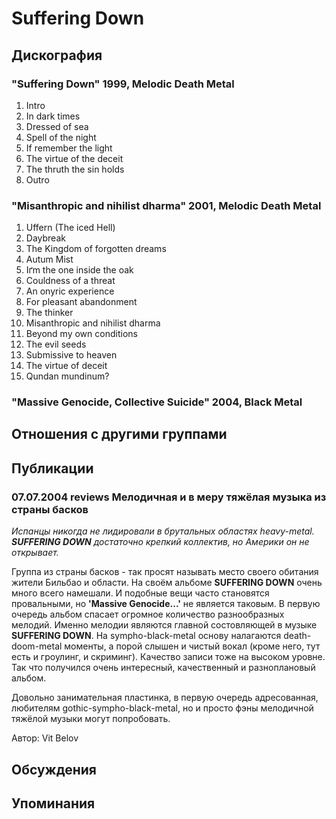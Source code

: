 # Suffering Down



## Дискография

### "Suffering Down" 1999, Melodic Death Metal

1. Intro
2. In dark times
3. Dressed of sea
4. Spell of the night
5. If remember the light
6. The virtue of the deceit
7. The thruth the sin holds
8. Outro



### "Misanthropic and nihilist dharma" 2001, Melodic Death Metal

1. Uffern (The iced Hell)
2. Daybreak
3. The Kingdom of forgotten dreams
4. Autum Mist
5. I&#1169;m the one inside the oak
6. Couldness of a threat
7. An onyric experience
8. For pleasant abandonment
9. The thinker
10. Misanthropic and nihilist dharma
11. Beyond my own conditions
12. The evil seeds
13. Submissive to heaven
14. The virtue of deceit
15. Qundan mundinum?



### "Massive Genocide, Collective Suicide" 2004, Black Metal




## Отношения с другими группами


## Публикации

### 07.07.2004 reviews Мелодичная и в меру тяжёлая музыка из страны басков

<P><I>Испанцы никогда не лидировали в брутальных областях heavy-metal. <B>SUFFERING DOWN</B> достаточно крепкий коллектив, но Америки он не открывает.</I></P>
<P>Группа из страны басков - так просят называть место своего обитания жители Бильбао и области. На своём альбоме <B>SUFFERING DOWN</B> очень много всего намешали. И подобные вещи часто становятся провальными, но <B>'Massive Genocide...'</B> не является таковым. В первую очередь альбом спасает огромное количество разнообразных мелодий. Именно мелодии являются главной состовляющей в музыке <B>SUFFERING DOWN</B>. На sympho-black-metal основу налагаются death-doom-metal моменты, а порой слышен и чистый вокал (кроме него, тут есть и гроулинг, и скриминг). Качество записи тоже на высоком уровне. Так что получился очень интересный, качественный и разноплановый альбом. </P>
<P>Довольно занимательная пластинка, в первую очередь адресованная, любителям gothic-sympho-black-metal, но и просто фэны мелодичной тяжёлой музыки могут попробовать.</P>
Автор: Vit Belov


## Обсуждения


## Упоминания

